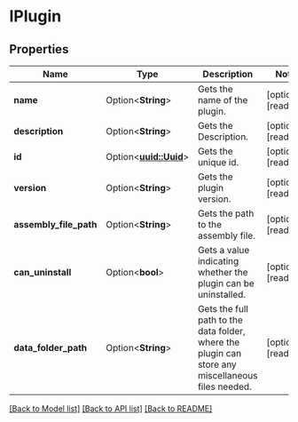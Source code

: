 # IPlugin

## Properties

Name | Type | Description | Notes
------------ | ------------- | ------------- | -------------
**name** | Option<**String**> | Gets the name of the plugin. | [optional][readonly]
**description** | Option<**String**> | Gets the Description. | [optional][readonly]
**id** | Option<[**uuid::Uuid**](uuid::Uuid.md)> | Gets the unique id. | [optional][readonly]
**version** | Option<**String**> | Gets the plugin version. | [optional][readonly]
**assembly_file_path** | Option<**String**> | Gets the path to the assembly file. | [optional][readonly]
**can_uninstall** | Option<**bool**> | Gets a value indicating whether the plugin can be uninstalled. | [optional][readonly]
**data_folder_path** | Option<**String**> | Gets the full path to the data folder, where the plugin can store any miscellaneous files needed. | [optional][readonly]

[[Back to Model list]](../README.md#documentation-for-models) [[Back to API list]](../README.md#documentation-for-api-endpoints) [[Back to README]](../README.md)


